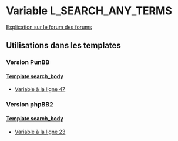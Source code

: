 # Variable L_SEARCH_ANY_TERMS
[Explication sur le forum des forums](http://forum.forumactif.com/t294113-listing-des-variables#L_SEARCH_ANY_TERMS)

## Utilisations dans les templates

### Version PunBB

#### [Template search_body](punbb/search_body.md)
* [Variable à la ligne 47](../punbb/search_body.tpl#L47)

### Version phpBB2

#### [Template search_body](subsilver/search_body.md)
* [Variable à la ligne 23](../subsilver/search_body.tpl#L23)